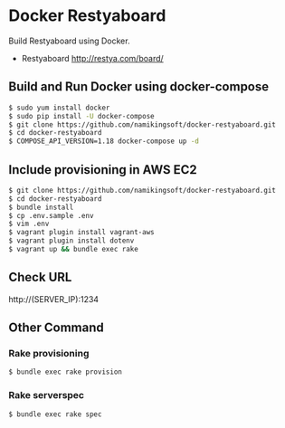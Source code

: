 Docker Restyaboard
==============================

Build Restyaboard using Docker.

* Restyaboard
  http://restya.com/board/


Build and Run Docker using docker-compose
------------------------------

``` bash
$ sudo yum install docker
$ sudo pip install -U docker-compose
$ git clone https://github.com/namikingsoft/docker-restyaboard.git
$ cd docker-restyaboard
$ COMPOSE_API_VERSION=1.18 docker-compose up -d
```


Include provisioning in AWS EC2
------------------------------

```bash
$ git clone https://github.com/namikingsoft/docker-restyaboard.git
$ cd docker-restyaboard
$ bundle install
$ cp .env.sample .env
$ vim .env
$ vagrant plugin install vagrant-aws
$ vagrant plugin install dotenv
$ vagrant up && bundle exec rake
```


Check URL
------------------------------

http://(SERVER_IP):1234


Other Command
------------------------------

### Rake provisioning

```bash
$ bundle exec rake provision
```

### Rake serverspec 

```bash
$ bundle exec rake spec
```
